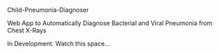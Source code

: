 
Child-Pneumonia-Diagnoser

Web App to Automatically Diagnose Bacterial and Viral Pneumonia from Chest X-Rays

In Development. Watch this space...
